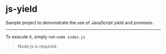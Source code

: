 # js-yield

Sample project to demonstrate the use of JavaScript yield and promises.

___

To execute it, simply run `node index.js`

> Node.js is required.

